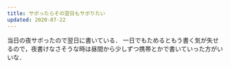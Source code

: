 ```yaml
---
title: サボったらその翌日もサボりたい
updated: 2020-07-22
---
```


当日の夜サボったので翌日に書いている．
一日でもためるともう書く気が失せるので，夜書けなさそうな時は昼間から少しずつ携帯とかで書いていった方がいいな．
